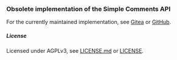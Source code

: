### Obsolete implementation of the Simple Comments API

For the currently maintained implementation, see [Gitea](https://git.maharshi.ninja/root/simple-comments-api) or [GitHub](https://github.com/mmjee/simple-comments-api).

##### License

Licensed under AGPLv3, see [LICENSE.md](LICENSE.md) or [LICENSE](LICENSE).